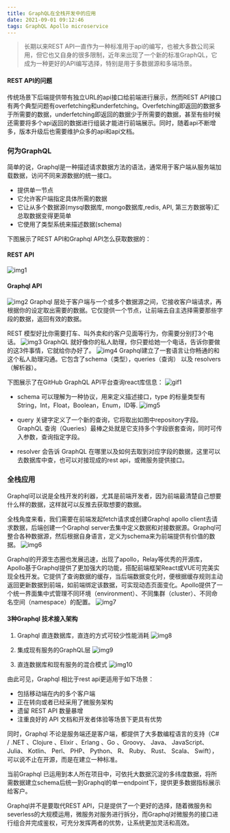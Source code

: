 ```yaml
---
title: GraphQL在全栈开发中的应用
date: 2021-09-01 09:12:46
tags: GraphQL Apollo microservice
---
```


> 长期以来REST API一直作为一种标准用于api的编写，也被大多数公司采用，但它也又自身的很多限制，近年来出现了一个新的标准GraphQL，它成为一种更好的API编写选择，特别是用于多数据源和多端场景。
#### REST API的问题
传统场景下后端提供带有独立URL的api接口给前端进行展示，然而REST API接口有两个典型问题有overfetching和underfetching。Overfetching即返回的数据多于所需要的数据，underfetching即返回的数据少于所需要的数据，甚至有些时候还需要将多个api返回的数据进行组装才能进行前端展示。同时，随着api不断增多，版本升级后也需要维护众多的api和api文档。
### 何为GraphQL
简单的说，Graphql是一种描述请求数据方法的语法，通常用于客户端从服务端加载数据，访问不同来源数据的统一接口。
- 提供单一节点
- 它允许客户端指定具体所需的数据
- 它让从多个数据源(mysql数据库, mongo数据库,redis, API, 第三方数据等)汇总取数据变得更简单
- 它使用了类型系统来描述数据(schema)

下图展示了REST API和Graphql API怎么获取数据的：
#### REST API
![img1](/assets/QaAcN24U8whrNKZNHauw8quMx2dxXTV6QJWk.png)
#### Graphql API
![img2](/assets/HKILGdrpW082ziY6D85tJu0oHDgHuW7p1txZ.png)
Graphql 层处于客户端与一个或多个数据源之间，它接收客户端请求，再根据你的设定取出需要的数据。它仅提供一个节点，让前端去自主选择需要那些字段的数据，返回有效的数据。

REST 模型好比你需要打车、叫外卖和约客户见面等行为，你需要分别打3个电话。
![img3](/assets/2022-01-06_16-25-23.jpg)
GraphQL 就好像你的私人助理，你只要给她一个电话，告诉你要做的这3件事情，它就给你办好了。
![img4](/assets/2022-01-06_16-25-03.jpg)
Graphql建立了一套语言让你畅通的和这个私人助理沟通。它包含了schema（类型），queries（查询） 以及 resolvers（解析器）。

下图展示了在GitHub GraphQL API平台查询react库信息：
![gif1](/assets/1.gif)

- schema 可以理解为一种协议，用来定义描述接口，type 的标量类型有String，Int，Float，Boolean，Enum，ID等.
![img5](/assets/2022-01-08_10-12-28.jpg)

- query 关键字定义了一个新的查询，它将取出如图中repository字段。GraphQL 查询（Queries）最棒之处就是它支持多个字段嵌套查询，同时可传入参数，查询指定字段。

- resolver 会告诉 GraphQL 在哪里以及如何去取到对应字段的数据，这里可以去数据库中查，也可以对接现成的rest api，或微服务提供接口。

### 全栈应用
Graphql可以说是全栈开发的利器，尤其是前端开发者，因为前端最清楚自己想要什么样的数据，这样就可以反推去获取想要的数据。

全栈角度来看，我们需要在前端发起fetch请求或创建Graphql apollo client去请求数据，后端创建一个Graphql server去集中定义数据和对接数据源。Graphql可整合各种数据源，然后根据自身语言，定义为schema来为前端提供有价值的数据。
![img6](/assets/2022-01-07_17-03-17.jpg)

Graphql的开源生态圈也发展迅速，出现了apollo，Relay等优秀的开源库，Apollo基于Graphql提供了更加强大的功能，搭配前端框架React或VUE可完美实现全栈开发。它提供了查询数据的缓存，当后端数据变化时，便根据缓存规则主动返回更新数据到前端，如前端绑定该数据，可实现动态页面变化。Apollo提供了一个统一界面集中式管理不同环境（environment）、不同集群（cluster）、不同命名空间（namespace）的配置。
![img7](/assets/2022-01-10_10-19-14.jpg)

#### 3种Graphql 技术接入架构

1. Graphql 直连数据库，直连的方式可较少性能消耗
![img8](/assets/1.png)

2. 集成现有服务的GraphQL层
![img9](/assets/2.png)

3. 直连数据库和现有服务的混合模式
![img10](/assets/3.png)

由此可见，Graphql 相比于rest api更适用于如下场景：
- 包括移动端在内的多个客户端
- 正在转向或者已经采用了微服务架构
- 遗留 REST API 数量暴增
- 注重良好的 API 文档和开发者体验等场景下更具有优势

同时，Graphql 不论是服务端还是客户端，都提供了大多数编程语言的支持（C# / .NET 、Clojure 、Elixir 、Erlang 、Go 、Groovy、 Java、 JavaScript、 Julia、 Kotlin、 Perl、 PHP、 Python、 R、 Ruby、 Rust、 Scala、 Swift），可以说不止在开源，而是在建立一种标准。

当前Graphql 已运用到本人所在项目中，可依托大数据沉淀的多纬度数据，将所需数据建立schema后统一到Graphql的单一endpoint下，提供更多数据指标展示给客户。

Graphql并不是要取代REST API，只是提供了一个更好的选择，随着微服务和severless的大规模运用，微服务对服务进行拆分，而Graphql对微服务的接口进行组合并完成鉴权，可充分发挥两者的优势，让系统更加灵活和高效。
